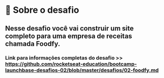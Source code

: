 # 🚀 Sobre o desafio
## Nesse desafio você vai construir um site completo para uma empresa de receitas chamada Foodfy.

### Link para informações completas do desafio >> https://github.com/rocketseat-education/bootcamp-launchbase-desafios-02/blob/master/desafios/02-foodfy.md